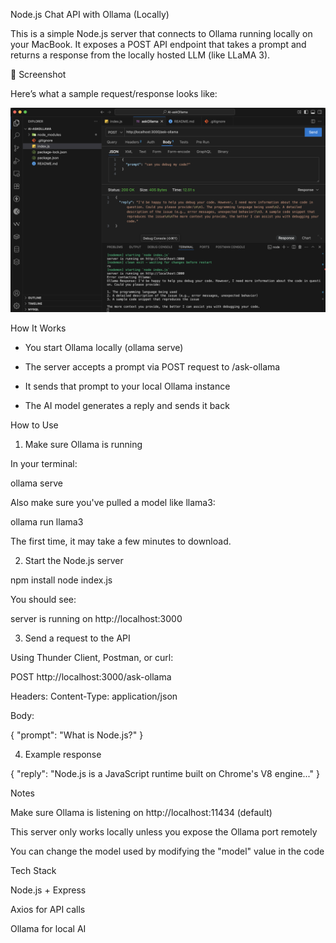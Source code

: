 Node.js Chat API with Ollama (Locally)

This is a simple Node.js server that connects to Ollama running locally on your MacBook. It exposes a POST API endpoint that takes a prompt and returns a response from the locally hosted LLM (like LLaMA 3).

📸 Screenshot

Here’s what a sample request/response looks like:

![Snapshot](./Screenshot.png)

How It Works

- You start Ollama locally (ollama serve)

- The server accepts a prompt via POST request to /ask-ollama

- It sends that prompt to your local Ollama instance

- The AI model generates a reply and sends it back

How to Use

1. Make sure Ollama is running

In your terminal:

ollama serve

Also make sure you've pulled a model like llama3:

ollama run llama3

The first time, it may take a few minutes to download.

2. Start the Node.js server

npm install
node index.js

You should see:

server is running on http://localhost:3000

3. Send a request to the API

Using Thunder Client, Postman, or curl:

POST http://localhost:3000/ask-ollama

Headers: Content-Type: application/json

Body:

{
  "prompt": "What is Node.js?"
}

4. Example response

{
  "reply": "Node.js is a JavaScript runtime built on Chrome's V8 engine..."
}

Notes

Make sure Ollama is listening on http://localhost:11434 (default)

This server only works locally unless you expose the Ollama port remotely

You can change the model used by modifying the "model" value in the code

Tech Stack

Node.js + Express

Axios for API calls

Ollama for local AI

